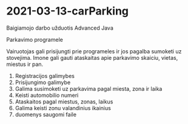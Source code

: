 # 2021-03-13-carParking
Baigiamojo darbo užduotis Advanced Java

Parkavimo programele

Vairuotojas gali prisijungti prie programeles ir jos pagalba sumoketi uz stovejima. Imone gali gauti ataskaitas apie parkavimo skaiciu, vietas, miestus ir pan.

1. Registracijos galimybes
2. Prisijungimo galimybe
3. Galima susimoketi uz parkavima pagal miesta, zona ir laika
4. Keisti automobilio numeri
5. Ataskaitos pagal miestus, zonas, laikus
6. Galima keisti zonu valandinius ikainius
7. duomenys saugomi faile
